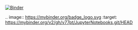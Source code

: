 [![Binder](https://mybinder.org/badge_logo.svg)](https://mybinder.org/v2/gh/v77pt/JupyterNotebooks.git/HEAD)

.. image:: https://mybinder.org/badge_logo.svg
 :target: https://mybinder.org/v2/gh/v77pt/JupyterNotebooks.git/HEAD
